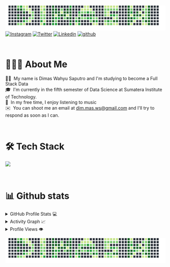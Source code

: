 ![alt text](./assets/name_werlcome_dark.png)
[![Instagram](https://img.shields.io/badge/dimaswsss-%23E4405F.svg?style=for-the-badge&logo=Instagram&logoColor=white)](https://www.instagram.com/dimaswsss/)
[![Twitter](https://img.shields.io/badge/dimaswsss-%231DA1F2.svg?style=for-the-badge&logo=Twitter&logoColor=white)](https://www.twitter.com/dimaswsss/)
[![Linkedin](https://img.shields.io/badge/dimas-%231DA1F2.svg?style=for-the-badge&logo=Linkedin&logoColor=white)](https://www.linkedin.com/in/dimas-ws//)
[![github](https://img.shields.io/badge/dimaswsss-12100E.svg?style=for-the-badge&logo=github&logoColor=white)](https://github.com/dimaswsss/)

&nbsp;
# 👨🏻‍💻  About Me

🧒🏻 &nbsp;My name is Dimas Wahyu Saputro and I'm studying to become a Full Stack Data\
🎓 &nbsp;I'm currently in the fifth semester of Data Science at Sumatera Institute of Technology.\
🎵 &nbsp;In my free time, I enjoy listening to music\
✉️ &nbsp;You can shoot me an email at dim.mas.ws@gmail.com and I'll try to respond as soon as I can.

&nbsp;
# 🛠️ Tech Stack

<img src="https://skillicons.dev/icons?i=python,r,java,matlab,latex,git,github" />

&nbsp;
# 📊 Github stats  

<details> 
  <summary>GitHub Profile Stats 💻</summary>
  <br/>
    <a href="https://github.com/dimaswsss/github-readme-stats"><img alt="Dimas's Github Stats" src="https://github-readme-stats.vercel.app/api/?username=dimaswsss&show_icons=true&count_private=true&theme=default&hide_border=true&bg_color=fff&title_color=00E676&icon_color=00E676" height="192px"/></a>
  <a href="https://github.com/diamswsss/github-readme-stats"><img alt="Dimas's Top Languages" src="https://github-readme-stats.vercel.app/api/top-langs/?username=dimaswsss&langs_count=8&layout=compact&theme=default&hide_border=true&bg_color=fff&title_color=000&icon_color=000&hide=Jupyter%20Notebook" height="192px"/></a>
  <br/>
</details>

<details>
  <summary>Activity Graph 📈</summary>
  <br/>
<a href="https://github.com/ashutosh00710/github-readme-activity-graph"><img alt="Dimas's Activity Graph" src="https://activity-graph.herokuapp.com/graph/?username=dimaswsss&bg_color=fff&color=000&line=00E676&point=000&hide_border=true" /></a>
</details>

<details>
  <summary>Profile Views 👁️</summary>
  <br/>
  <img src="https://komarev.com/ghpvc/?username=dimaswsss&label=PROFILE+VIEWS&style=for-the-badge&color=brightgreen">

</details>

![alt text](./assets/name_werlcome_dark.png)

###